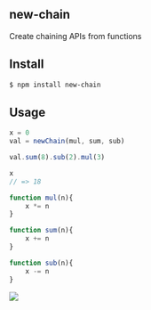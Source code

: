## new-chain

Create chaining APIs from functions

## Install

```bash
$ npm install new-chain
```

## Usage

```js
x = 0
val = newChain(mul, sum, sub)

val.sum(8).sub(2).mul(3)

x
// => 18

function mul(n){
    x *= n
}

function sum(n){
    x += n
}

function sub(n){
    x -= n
}
```

![](https://dl.dropboxusercontent.com/s/swyw3663x22pnwy/npmel_15.jpg)
